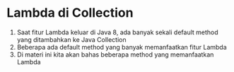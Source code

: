 # Lambda di Collection

1. Saat fitur Lambda keluar di Java 8, ada banyak sekali default method yang ditambahkan ke Java Collection
2. Beberapa ada default method yang banyak memanfaatkan fitur Lambda
3. Di materi ini kita akan bahas beberapa method yang memanfaatkan Lambda

